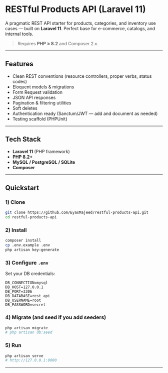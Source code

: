 # RESTful Products API (Laravel 11)

A pragmatic REST API starter for products, categories, and inventory use cases — built on **Laravel 11**. Perfect base for e-commerce, catalogs, and internal tools.

> Requires **PHP ≥ 8.2** and Composer 2.x.

---

## Features

- Clean REST conventions (resource controllers, proper verbs, status codes)
- Eloquent models & migrations
- Form Request validation
- JSON API responses
- Pagination & filtering utilities
- Soft deletes 
- Authentication ready (Sanctum/JWT — add and document as needed)
- Testing scaffold (PHPUnit)

---

## Tech Stack

- **Laravel 11** (PHP framework)
- **PHP 8.2+**
- **MySQL / PostgreSQL / SQLite**
- **Composer**

---

## Quickstart

### 1) Clone
```bash
git clone https://github.com/EyasMajeed/restful-products-api.git
cd restful-products-api
```

### 2) Install
```bash
composer install
cp .env.example .env
php artisan key:generate
```

### 3) Configure `.env`
Set your DB credentials:
```env
DB_CONNECTION=mysql
DB_HOST=127.0.0.1
DB_PORT=3306
DB_DATABASE=rest_api
DB_USERNAME=root
DB_PASSWORD=secret
```

### 4) Migrate (and seed if you add seeders)
```bash
php artisan migrate
# php artisan db:seed
```

### 5) Run
```bash
php artisan serve
# http://127.0.0.1:8000
```

---



